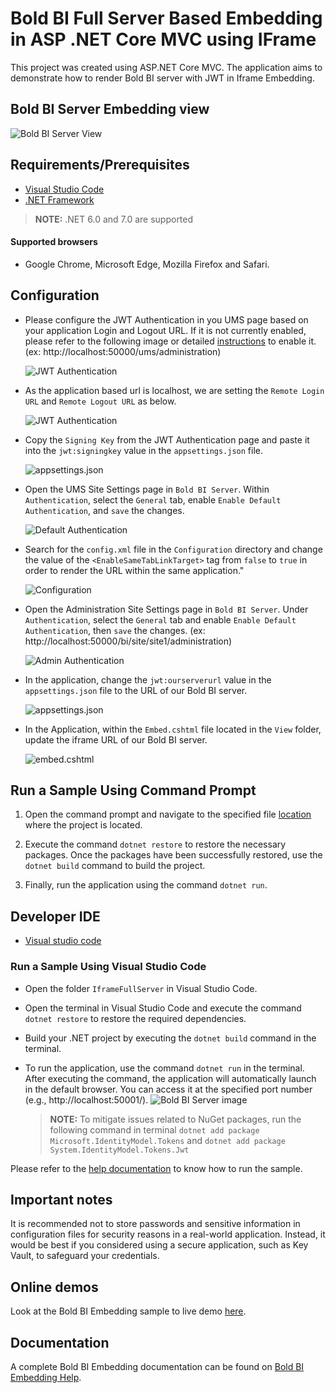 # Bold BI Full Server Based Embedding in ASP .NET Core MVC using IFrame

This project was created using ASP.NET Core MVC. The application aims to demonstrate how to render Bold BI server with JWT in Iframe Embedding.

## Bold BI Server Embedding view

![Bold BI Server View](https://github.com/boldbi/samples/assets/129487075/37e0af6a-bd96-478c-ae91-5948840f257d)

## Requirements/Prerequisites

 * [Visual Studio Code](https://code.visualstudio.com/download)
 * [.NET Framework](https://dotnet.microsoft.com/download/dotnet-core)

 > **NOTE:** .NET 6.0 and 7.0 are supported

#### Supported browsers
  
  * Google Chrome, Microsoft Edge, Mozilla Firefox and Safari.

 ## Configuration
 
 * Please configure the JWT Authentication in you UMS page based on your application Login and Logout URL. If it is not currently enabled, please refer to the following image or detailed [instructions](https://help.boldbi.com/multi-tenancy/site-administration/authentication/json-web-token/#steps-to-configure-jwt-in-bold-bi) to enable it. (ex: http://localhost:50000/ums/administration)
 
    ![JWT Authentication](https://github.com/boldbi/samples/assets/129487075/0dc156e9-4d18-4ebf-b671-a72e045c70a6)

 * As the application based url is localhost, we are setting the `Remote Login URL` and `Remote Logout URL` as below.
 
    ![JWT Authentication](https://github.com/boldbi/samples/assets/129487075/97a6e08b-328a-42fb-a323-1b3784420960)
    
 * Copy the `Signing Key` from the JWT Authentication page and paste it into the `jwt:signingkey` value in the `appsettings.json` file.
 
    ![appsettings.json](https://github.com/boldbi/samples/assets/129487075/0f4b9605-16c2-4308-b3ab-81c98d8d01d7)

 * Open the UMS Site Settings page in `Bold BI Server`. Within `Authentication`, select the `General` tab, enable `Enable Default Authentication`, and `save` the changes.
 
    ![Default Authentication](https://github.com/boldbi/samples/assets/129487075/9de1893d-52f0-40f7-b246-35169e97012a)
    
 * Search for the `config.xml` file in the `Configuration` directory and change the value of the `<EnableSameTabLinkTarget>` tag from `false` to `true` in order to render the URL within the same application."
    
    ![Configuration](https://github.com/boldbi/samples/assets/129487075/d091f037-3be3-42cb-973a-517df6af2497)

 * Open the Administration Site Settings page in `Bold BI Server`. Under `Authentication`, select the `General` tab and enable `Enable Default Authentication`, then `save` the changes. (ex: http://localhost:50000/bi/site/site1/administration)
    
    ![Admin Authentication](https://github.com/boldbi/samples/assets/129487075/b1d52bc4-9ee6-49c6-8ad4-31cdf16c22bd)

 * In the application, change the `jwt:ourserverurl` value in the `appsettings.json` file to the URL of our Bold BI server.
  
    ![appsettings.json](https://github.com/boldbi/samples/assets/129487075/e2ee98be-dd93-4134-b96d-c96adeb7502b)
    
 * In the Application, within the `Embed.cshtml` file located in the `View` folder, update the iframe URL of our Bold BI server.
 
    ![embed.cshtml](https://github.com/boldbi/samples/assets/129487075/26ad7b2b-f21b-46dd-9eca-61d4430f96fb)
    
 ## Run a Sample Using Command Prompt 
    
  1. Open the command prompt and navigate to the specified file [location](https://github.com/boldbi/aspnet-mvc-sample/tree/master) where the project is located.

  2. Execute the command `dotnet restore` to restore the necessary packages. Once the packages have been successfully restored, use the `dotnet build` command to build the project.
  
  3. Finally, run the application using the command `dotnet run`.

 ## Developer IDE

  * [Visual studio code](https://code.visualstudio.com/download)
  
### Run a Sample Using Visual Studio Code
 
  * Open the folder `IframeFullServer` in Visual Studio Code.
  
  * Open the terminal in Visual Studio Code and execute the command `dotnet restore` to restore the required dependencies.
 
  * Build your .NET project by executing the `dotnet build` command in the terminal.
 
  * To run the application, use the command `dotnet run` in the terminal. After executing the command, the application will automatically launch in the default browser. You can access it at the specified port number (e.g., http://localhost:50001/).
    ![Bold BI Server image](https://github.com/boldbi/samples/assets/129487075/37e0af6a-bd96-478c-ae91-5948840f257d)

    > **NOTE:** To mitigate issues related to NuGet packages, run the following command in terminal `dotnet add package Microsoft.IdentityModel.Tokens` and `dotnet add package System.IdentityModel.Tokens.Jwt`

Please refer to the [help documentation](https://help.boldbi.com/embedding-options/embedding-sdk/samples/asp-net-mvc/#how-to-run-the-sample) to know how to run the sample.

## Important notes

It is recommended not to store passwords and sensitive information in configuration files for security reasons in a real-world application. Instead, it would be best if you considered using a secure application, such as Key Vault, to safeguard your credentials.

## Online demos

Look at the Bold BI Embedding sample to live demo [here](https://samples.boldbi.com/embed).

## Documentation

A complete Bold BI Embedding documentation can be found on [Bold BI Embedding Help](https://help.boldbi.com/embedded-bi/javascript-based/).
